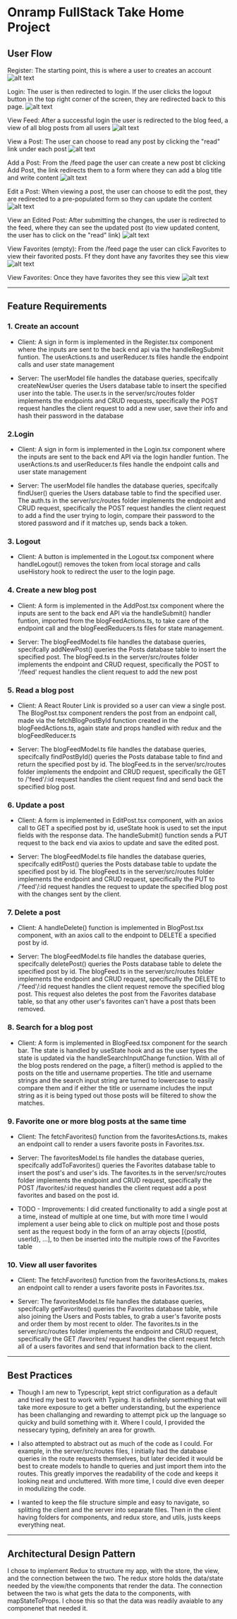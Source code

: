 # Onramp FullStack Take Home Project

## **User Flow**
Register: The starting point, this is where a user to creates an account
![alt text][register]

[register]: https://github.com/DeeDowns/onramp-take-home-project/blob/main/client/public/screenshots/:register.png "/register screenshot"

Login: The user is then redirected to login. If the user clicks the logout button in the top right corner of the screen, they are redirected back to this page.
![alt text][login]

[login]: https://github.com/DeeDowns/onramp-take-home-project/blob/main/client/public/screenshots/:login.png "/login screenshot"

View Feed: After a successful login the user is redirected to the blog feed, a view of all blog posts from all users
![alt text][feed]

[feed]: https://github.com/DeeDowns/onramp-take-home-project/blob/main/client/public/screenshots/:feed.png "/feed screenshot"

View a Post: The user can choose to read any post by clicking the "read" link under each post 
![alt text][post-id]

[post-id]: https://github.com/DeeDowns/onramp-take-home-project/blob/main/client/public/screenshots/:post-id.png "/post/:id screenshot"

Add a Post: From the /feed page the user can create a new post bt clicking Add Post, the link redirects them to a form where they can add a blog title and write content
![alt text][add-post]

[add-post]: https://github.com/DeeDowns/onramp-take-home-project/blob/main/client/public/screenshots/:add-post.png  "/add-post screenshot"

Edit a Post: When viewing a post, the user can choose to edit the post, they are redirected to a pre-populated form so they can update the content
![alt text][edit-post]

[edit-post]: https://github.com/DeeDowns/onramp-take-home-project/blob/main/client/public/screenshots/:edit-post-id.png  "/edit-post/:id screenshot"

View an Edited Post: After submitting the changes, the user is redirected to the feed, where they can see the updated post (to view updated content, the user has to click on the "read" link)
![alt text][post-id-edit]

[post-id-edit]: https://github.com/DeeDowns/onramp-take-home-project/blob/main/client/public/screenshots/:post-id-edited  "edited post screenshot"


View Favorites (empty): From the /feed page the user can click Favorites to view their favorited posts. Ff they dont have any favorites they see this view
![alt text][favorites-empty]

[favorites-empty]: https://github.com/DeeDowns/onramp-take-home-project/blob/main/client/public/screenshots/:favorites-empty.png  "/favorites screenshot empty view"

View Favorites: Once they have favorites they see this view
![alt text][favorites]

[favorites]: https://github.com/DeeDowns/onramp-take-home-project/blob/main/client/public/screenshots/:favorites.png  "/favorites screenshot"

---

## **Feature Requirements**

### 1. Create an account
* Client: A sign in form is implemented in the Register.tsx component where the inputs are sent to the back end api via the handleRegSubmit funtion. The userActions.ts and userReducer.ts files handle the endpoint calls and user state management 
           
* Server: The userModel file handles the database queries, specifcally createNewUser queries the Users database table to insert the specified user into the table. The user.ts in the server/src/routes folder implements the endpoints and CRUD requests, specifically the POST request handles the client request to add a new user, save their info and hash their password in the database 
            

### 2.Login
* Client: A sign in form is implemented in the Login.tsx component where the inputs are sent to the back end API via the login handler funtion. The userActions.ts and userReducer.ts files handle the endpoint calls and user state management 
           
* Server: The userModel file handles the database queries, specifcally findUser() queries the Users database table to find the specified user. The auth.ts in the server/src/routes folder implements the endpoint and CRUD request, specifically the POST request handles the client request to add a find the user trying to login, compare their password to the stored password and if it matches up, sends back a token.

### 3. Logout
* Client: A button is implemented in the Logout.tsx component where handleLogout() removes the token from local storage and calls useHistory hook to redirect the user to the login page.

### 4. Create a new blog post
* Client: A form is implemented in the AddPost.tsx component where the inputs are sent to the back end API via the handleSubmit() handler funtion, imported from the blogFeedActions.ts, to take care of the endpoint call and the blogFeedReducers.ts files for state management. 
           
* Server: The blogFeedModel.ts file handles the database queries, specifcally addNewPost() queries the Posts database table to insert the specified post. The blogFeed.ts in the server/src/routes folder implements the endpoint and CRUD request, specifically the POST to '/feed' request handles the client request to add the new post


### 5. Read a blog post
* Client: A React Router Link is provided so a user can view a single post. The BlogPost.tsx component renders the post from an endpoint call, made via the fetchBlogPostById function created in the blogFeedActions.ts, again state and props handled with redux and the blogFeedReducer.ts
           
* Server: The blogFeedModel.ts file handles the database queries, specifcally findPostById() queries the Posts database table to find and return the specified post by id. The blogFeed.ts in the server/src/routes folder implements the endpoint and CRUD request, specifically the GET to /'feed'/:id request handles the client request find and send back the specified blog post.

### 6. Update a post
* Client: A form is implemented in EditPost.tsx component, with an axios call to GET a specified post by id, useState hook is used to set the input fields with the response data. The handleSubmit() function sends a PUT request to the back end via axios to update and save the edited post.
           
* Server: The blogFeedModel.ts file handles the database queries, specifcally editPost() queries the Posts database table to update the specified post by id. The blogFeed.ts in the server/src/routes folder implements the endpoint and CRUD request, specifically the PUT to /'feed'/:id request handles the request to update the specified blog post with the changes sent by the client.

### 7. Delete a post
* Client: A handleDelete() function is implemented in BlogPost.tsx component, with an axios call to the endpoint to DELETE a specified post by id.
           
* Server: The blogFeedModel.ts file handles the database queries, specifcally deletePost() queries the Posts database table to delete the specified post by id. The blogFeed.ts in the server/src/routes folder implements the endpoint and CRUD request, specifically the DELETE to /'feed'/:id request handles the client request remove the specified blog post. This request also deletes the post from the Favorites database table, so that any other user's favorites can't have a post thats been removed. 

### 8. Search for a blog post
* Client: A form is implemented in BlogFeed.tsx component for the search bar. The state is handled by useState hook and as the user types the state is updated via the handleSearchInputChange functiion. With all of the blog posts rendered on the page, a filter() method is applied to the posts on the title and username properties. The title and username strings and the search input string  are turned to lowercase to easily compare them and if either the title or username includes the input string as it is being typed out those posts will be filtered to show the matches.  

### 9. Favorite one or more blog posts at the same time
* Client: The fetchFavorites() function from the favoritesActions.ts, makes an endpoint call to render a users favorite posts in Favorites.tsx. 
           
* Server: The favoritesModel.ts file handles the database queries, specifcally addToFavorites() queries the Favorites database table to insert the post's and user's ids. The favorites.ts in the server/src/routes folder implements the endpoint and CRUD request, specifically the POST /favorites/:id request handles the client request add a post favorites and based on the post id.

* TODO - Improvements: I did created functionality to add a single post at a time, instead of multiple at one time, but with more time I would implement a user being able to click on multiple post and those posts sent as the request body in the form of an array objects [{postId, userId}, ...], to then be inserted into the multiple rows of the Favorites table


### 10. View all user favorites
* Client: The fetchFavorites() function from the favoritesActions.ts, makes an endpoint call to render a users favorite posts in Favorites.tsx. 

* Server: The favoritesModel.ts file handles the database queries, specifcally getFavorites() queries the Favorites database table, while also joining the Users and Posts tables, to grab a user's favorite posts and order them by most recent to older. The favorites.ts in the server/src/routes folder implements the endpoint and CRUD request, specifically the GET /favorites/ request handles the client request fetch all of a users favorites and send that information back to the client.

---

## **Best Practices**
* Though I am new to Typescript, kept strict configuration as a default and tried my best to work with Typing. It is definitely something that will take more exposure to get a better understanding, but the experience has been challanging and rewarding to attempt pick up the language so quicky and build something with it. Where I could, I provided the nessecary typing, definitely an area for growth. 

* I also attempted to abstract out as much of the code as I could. For example, in the server/src/routes files, I initially had the database queries in the route requests themselves, but later decided it would be best to create models to handle to queries and just import them into the routes. This greatly imporves the readability of the code and keeps it looking neat and uncluttered. With more time, I could dive even deeper in modulizing the code. 

* I wanted to keep the file structure simple and easy to navigate, so splitting the client and the server into separate files. Then in the client having folders for components, and redux store, and utils, justs keeps everything neat. 

---

## **Architectural Design Pattern**
I chose to implement Redux to structure my app, with the store, the view, and the connection between the two. The redux store holds the data/state needed by the view/the components that render the data. The connection between the two is what gets the data to the components, with mapStateToProps. I chose this so that the data was readily avaiable to any componenet that needed it. 
    





